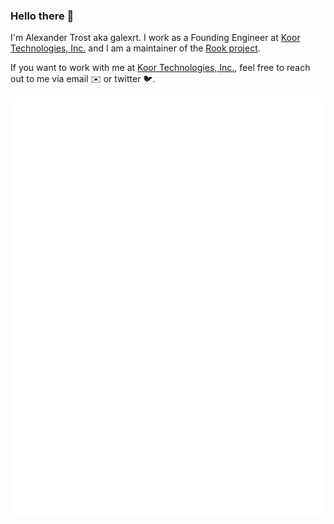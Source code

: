 ### Hello there 👋

I'm Alexander Trost aka galexrt. I work as a Founding Engineer at [Koor Technologies, Inc.](https://koor.tech/) and I am a maintainer of the [Rook project](https://github.com/rook).

If you want to work with me at [Koor Technologies, Inc.](https://koor.tech/), feel free to reach out to me via email ✉️ or twitter 🐦.

<picture>
  <img src="/github-metrics.svg" alt="Metrics">
</picture>
